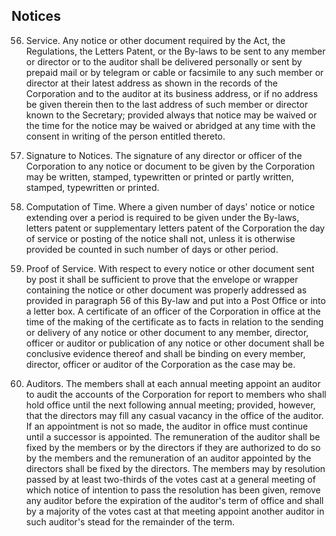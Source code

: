 ## Notices

56. Service. Any notice or other document required by the Act, the Regulations, the Letters Patent, or the By-laws to be sent to any member or director or to the auditor shall be delivered personally or sent by prepaid mail or by telegram or cable or facsimile to any such member or director at their latest address as shown in the records of the Corporation and to the auditor at its business address, or if no address be given therein then to the last address of such member or director known to the Secretary; provided always that notice may be waived or the time for the notice may be waived or abridged at any time with the consent in writing of the person entitled thereto.

57. Signature to Notices. The signature of any director or officer of the Corporation to any notice or document to be given by the Corporation may be written, stamped, typewritten or printed or partly written, stamped, typewritten or printed.

58. Computation of Time. Where a given number of days' notice or notice extending over a period is required to be given under the By-laws, letters patent or supplementary letters patent of the Corporation the day of service or posting of the notice shall not, unless it is otherwise provided be counted in such number of days or other period.

59. Proof of Service. With respect to every notice or other document sent by post it shall be sufficient to prove that the envelope or wrapper containing the notice or other document was properly addressed as provided in paragraph 56 of this By-law and put into a Post Office or into a letter box. A certificate of an officer of the Corporation in office at the time of the making of the certificate as to facts in relation to the sending or delivery of any notice or other document to any member, director, officer or auditor or publication of any notice or other document shall be conclusive evidence thereof and shall be binding on every member, director, officer or auditor of the Corporation as the case may be.

60. Auditors.    The members shall at each annual meeting appoint an auditor to audit the accounts of the Corporation for report to members who shall hold office until the next following annual meeting; provided, however, that the directors may fill any casual vacancy in the office of the auditor. If an appointment is not so made, the auditor in office must continue until a successor is appointed. The remuneration of the auditor shall be fixed by the members or by the directors if they are authorized to do so by the members and the remuneration of an auditor appointed by the directors shall be fixed by the directors. The members may by resolution passed by at least two-thirds of the votes cast at a general meeting of which notice of intention to pass the resolution has been given, remove any auditor before the expiration of the auditor's term of office and shall by a majority of the votes cast at that meeting appoint another auditor in such auditor's stead for the remainder of the term.
